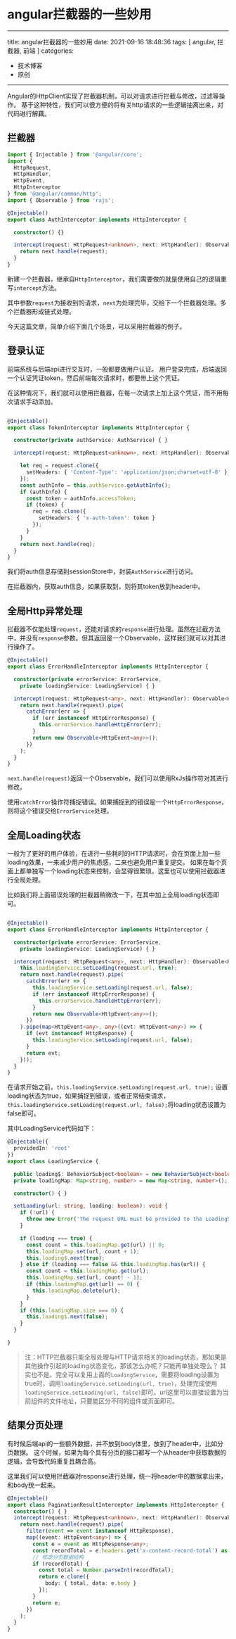 # angular拦截器的一些妙用

---
title: angular拦截器的一些妙用
date: 2021-09-16 18:48:36
tags: [ angular, 拦截器, 前端 ]
categories:
- 技术博客
- 原创
---

Angular的HttpClient实现了拦截器机制，可以对请求进行拦截与修改，过滤等操作。
基于这种特性，我们可以很方便的将有关http请求的一些逻辑抽离出来，对代码进行解藕。

## 拦截器

```typescript
import { Injectable } from '@angular/core';
import {
  HttpRequest,
  HttpHandler,
  HttpEvent,
  HttpInterceptor
} from '@angular/common/http';
import { Observable } from 'rxjs';

@Injectable()
export class AuthInterceptor implements HttpInterceptor {

  constructor() {}

  intercept(request: HttpRequest<unknown>, next: HttpHandler): Observable<HttpEvent<unknown>> {
    return next.handle(request);
  }
}

```

新建一个拦截器，继承自`HttpInterceptor`，我们需要做的就是使用自己的逻辑重写`intercept`方法。

其中参数`request`为接收到的请求，`next`为处理完毕，交给下一个拦截器处理。多个拦截器形成链式处理。

今天这篇文章，简单介绍下面几个场景，可以采用拦截器的例子。

## 登录认证

前端系统与后端api进行交互时，一般都要做用户认证。
用户登录完成，后端返回一个认证凭证token，然后前端每次请求时，都要带上这个凭证。

在这种情况下，我们就可以使用拦截器，在每一次请求上加上这个凭证，而不用每次请求手动添加。

```typescript

@Injectable()
export class TokenInterceptor implements HttpInterceptor {

  constructor(private authService: AuthService) { }

  intercept(request: HttpRequest<unknown>, next: HttpHandler): Observable<HttpEvent<unknown>> {

    let req = request.clone({
      setHeaders: { 'Content-Type': 'application/json;charset=utf-8' }
    });
    const authInfo = this.authService.getAuthInfo();
    if (authInfo) {
      const token = authInfo.accessToken;
      if (token) {
        req = req.clone({
          setHeaders: { 'x-auth-token': token }
        });
      }
    }
    return next.handle(req);
  }
}

```

我们将auth信息存储到sessionStore中，封装`AuthService`进行访问。

在拦截器内，获取auth信息，如果获取到，则将其token放到header中。


## 全局Http异常处理
拦截器不仅能处理`request`，还能对请求的`response`进行处理。虽然在拦截方法中，并没有`response`参数。但其返回是一个Observable，这样我们就可以对其进行操作了。

```typescript
@Injectable()
export class ErrorHandleInterceptor implements HttpInterceptor {

  constructor(private errorService: ErrorService,
    private loadingService: LoadingService) { }

  intercept(request: HttpRequest<any>, next: HttpHandler): Observable<HttpEvent<any>> {
    return next.handle(request).pipe(
      catchError(err => {
        if (err instanceof HttpErrorResponse) {
          this.errorService.handleHttpError(err);
        }
        return new Observable<HttpEvent<any>>();
      })
    );
  }
}

```

`next.handle(request)`返回一个Observable，我们可以使用RxJs操作符对其进行修改。

使用`catchError`操作符捕捉错误。如果捕捉到的错误是一个`HttpErrorResponse`，则将这个错误交给`ErrorService`处理。

## 全局Loading状态
一般为了更好的用户体验，在进行一些耗时的HTTP请求时，会在页面上加一些loading效果，一来减少用户的焦虑感，二来也避免用户重复提交。
如果在每个页面上都单独写一个loading状态来控制，会显得很繁琐。这里也可以使用拦截器进行全局处理。

比如我们将上面错误处理的拦截器稍微改一下，在其中加上全局loading状态即可。

```typescript

@Injectable()
export class ErrorHandleInterceptor implements HttpInterceptor {

  constructor(private errorService: ErrorService,
    private loadingService: LoadingService) { }

  intercept(request: HttpRequest<any>, next: HttpHandler): Observable<HttpEvent<any>> {
    this.loadingService.setLoading(request.url, true);
    return next.handle(request).pipe(
      catchError(err => {
        this.loadingService.setLoading(request.url, false);
        if (err instanceof HttpErrorResponse) {
          this.errorService.handleHttpError(err);
        }
        return new Observable<HttpEvent<any>>();
      })
    ).pipe(map<HttpEvent<any>, any>((evt: HttpEvent<any>) => {
      if (evt instanceof HttpResponse) {
        this.loadingService.setLoading(request.url, false);
      }
      return evt;
    }));
  }
}
```


在请求开始之前，`this.loadingService.setLoading(request.url, true);` 设置loading状态为true，如果捕捉到错误，或者正常结束请求，`this.loadingService.setLoading(request.url, false);`将loading状态设置为false即可。

其中LoadingService代码如下：

```typescript
@Injectable({
  providedIn: 'root'
})
export class LoadingService {

  public loading$: BehaviorSubject<boolean> = new BehaviorSubject<boolean>(false);
  private loadingMap: Map<string, number> = new Map<string, number>();

  constructor() { }

  setLoading(url: string, loading: boolean): void {
    if (!url) {
      throw new Error('The request URL must be provided to the LoadingService.setLoading function');
    }

    if (loading === true) {
      const count = this.loadingMap.get(url) || 0;
      this.loadingMap.set(url, count + 1);
      this.loading$.next(true);
    } else if (loading === false && this.loadingMap.has(url)) {
      const count = this.loadingMap.get(url);
      this.loadingMap.set(url, count! - 1);
      if (this.loadingMap.get(url) == 0) {
        this.loadingMap.delete(url);
      }
    }
    if (this.loadingMap.size === 0) {
      this.loading$.next(false);
    }
  }

}
```


> 注：HTTP拦截器只能全局处理与HTTP请求相关的loading状态，那如果是其他操作引起的loading状态变化，那该怎么办呢？只能再单独处理么？
> 其实也不是。完全可以复用上面的`LoadingService`，需要将loading设置为true时，调用`loadingService.setLoading(url, true)`，处理完成使用`loadingService.setLoading(url, false)`即可。url这里可以直接设置为当前组件的文件地址，只要能区分不同的组件或页面即可。

## 结果分页处理
有时候后端api的一些额外数据，并不放到body体里，放到了header中，比如分页数据。
这个时候，如果为每个具有分页的接口都写一个从header中获取数据的逻辑，会导致代码重复且耦合高。

这里我们可以使用拦截器对response进行处理，统一将header中的数据拿出来，和body统一起来。
```typescript
@Injectable()
export class PaginationResultInterceptor implements HttpInterceptor {
  constructor() { }
  intercept(request: HttpRequest<unknown>, next: HttpHandler): Observable<HttpEvent<unknown>> {
    return next.handle(request).pipe(
      filter(event => event instanceof HttpResponse),
      map((event: HttpEvent<any>) => {
        const e = event as HttpResponse<any>;
        const recordTotal = e.headers.get('x-content-record-total') as string;
        // 修改分页数据结构
        if (recordTotal) {
          const total = Number.parseInt(recordTotal);
          return e.clone({
            body: { total, data: e.body }
          });
        }
        return e;
      })
    );
  }
}
```

